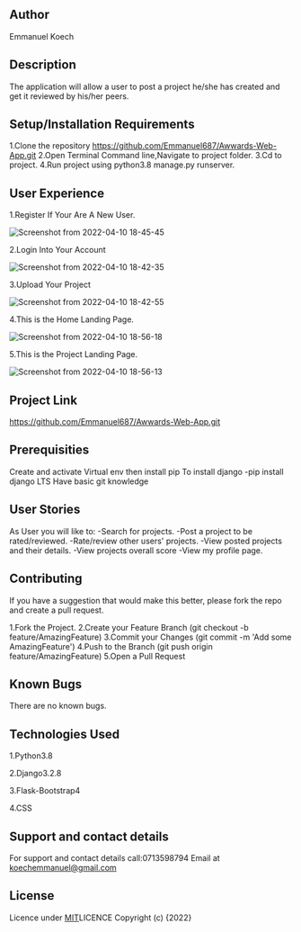 ## Author
Emmanuel Koech
## Description
The application will allow a user to post a project he/she has created and get it reviewed by his/her peers.
## Setup/Installation Requirements
1.Clone the repository https://github.com/Emmanuel687/Awwards-Web-App.git
2.Open Terminal Command line,Navigate to project folder.
3.Cd to project.
4.Run project using python3.8 manage.py runserver.

## User Experience
1.Register If Your Are A New User.

![Screenshot from 2022-04-10 18-45-45](https://user-images.githubusercontent.com/93251478/162627863-13396914-51d8-45fb-ad85-468706b57e32.png)


2.Login Into Your Account

![Screenshot from 2022-04-10 18-42-35](https://user-images.githubusercontent.com/93251478/162627922-6c220896-7a65-42ef-ab2e-71aa38105066.png)


3.Upload Your Project

![Screenshot from 2022-04-10 18-42-55](https://user-images.githubusercontent.com/93251478/162628004-6ef6a199-9b22-4fff-8d21-42173c8a741a.png)


4.This is the Home Landing Page.

![Screenshot from 2022-04-10 18-56-18](https://user-images.githubusercontent.com/93251478/162628491-eec9d3a0-fa09-46a1-906d-8fdd89b62f7c.png)


5.This is the Project Landing Page.

![Screenshot from 2022-04-10 18-56-13](https://user-images.githubusercontent.com/93251478/162628472-3732aebd-9162-4482-88fa-866169be3000.png)





## Project Link
https://github.com/Emmanuel687/Awwards-Web-App.git
## Prerequisities
Create and activate Virtual env then install pip To install django -pip install django LTS Have basic git knowledge

## User Stories
As User you will like to:
-Search for projects.
-Post a project to be rated/reviewed.
-Rate/review other users' projects.
-View posted projects and their details.
-View projects overall score
-View my profile page.

## Contributing
If you have a suggestion that would make this better, please fork the repo and create a pull request.

1.Fork the Project.
2.Create your Feature Branch (git checkout -b feature/AmazingFeature)
3.Commit your Changes (git commit -m 'Add some AmazingFeature')
4.Push to the Branch (git push origin feature/AmazingFeature)
5.Open a Pull Request
## Known Bugs
There are no known bugs.

## Technologies Used
1.Python3.8

2.Django3.2.8

3.Flask-Bootstrap4

4.CSS
## Support and contact details
For support and contact details call:0713598794 Email at koechemmanuel@gmail.com

## License
Licence under [MIT](https://choosealicense.com/licenses/mit/#)LICENCE 
Copyright (c) {2022} 
